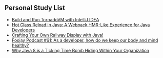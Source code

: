 ## Personal Study List
<!-- BLOG-POST-LIST:START -->
- [Build and Run TornadoVM with IntelliJ IDEA](https://foojay.io/today/build-and-run-tornadovm-with-intellij-idea/)
- [Hot Class Reload in Java: A Webpack HMR-Like Experience for Java Developers](https://foojay.io/today/hot-class-reload-in-java-a-webpack-hmr-like-experience-for-java-developers/)
- [Crafting Your Own Railway Display with Java!](https://foojay.io/today/crafting-your-own-railway-display-with-java/)
- [Foojay Podcast #61: As a developer, how do we keep our body and mind healthy?](https://foojay.io/today/foojay-podcast-61/)
- [Why Java 8 is a Ticking Time Bomb Hiding Within Your Organization](https://foojay.io/today/why-java-8-is-a-ticking-time-bomb-hiding-within-your-organization/)
<!-- BLOG-POST-LIST:END -->  
